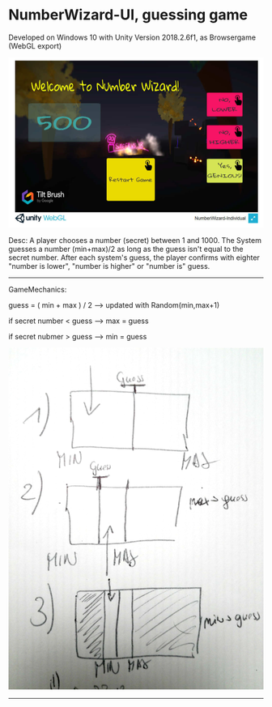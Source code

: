 # NumberWizard-UI, guessing game

Developed on Windows 10 with Unity Version 2018.2.6f1, as Browsergame (WebGL export)

![Image Number wizard WebGL](./Screenshots/nbrw-2d-individual-smeerws.jpg)


Desc: A player chooses a number (secret) between 1 and 1000. The System guesses a number (min+max)/2 as long as the guess isn't equal to the secret number. 
After each system's guess, the player confirms with eighter "number is lower", "number is higher" or "number is" guess.

----------------------
GameMechanics: 

guess = ( min + max ) / 2 --> updated with Random(min,max+1)

if secret number < guess --> max = guess

if secret nubmer > guess --> min = guess

![Image game mech Number wizard](./Screenshots/gameMech-nbrw.jpg)

------------------------
